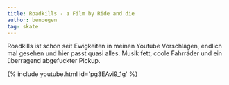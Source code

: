 ```yaml
---
title: Roadkills - a Film by Ride and die
author: benoegen
tag: skate
---
```

Roadkills ist schon seit Ewigkeiten in meinen Youtube Vorschlägen, endlich mal gesehen und hier passt quasi alles. Musik fett, coole Fahrräder und ein überragend abgefuckter Pickup. 

{% include youtube.html id='pg3EAvi9_1g' %}

